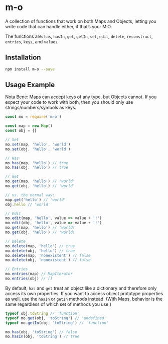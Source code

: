 # m-o

A collection of functions that work on both Maps and Objects, letting you write code that can handle either, if that’s your M.O.

The functions are: `has`, `hasIn`, `get`, `getIn`, `set`, `edit`, `delete`, `reconstruct`, `entries`, `keys`, and `values`.

## Installation

```bash
npm install m-o --save
```

## Usage Example

Nota Bene: Maps can accept keys of any type, but Objects cannot. If you expect your code to work with both, then you should only use strings/numbers/symbols as keys.

```javascript
const mo = require('m-o')

const map = new Map()
const obj = {}

// Set
mo.set(map, 'hello', 'world')
mo.set(obj, 'hello', 'world')

// Has
mo.has(map, 'hello') // true
mo.has(obj, 'hello') // true

// Get
mo.get(map, 'hello') // 'world'
mo.get(obj, 'hello') // 'world'

// vs. the normal way:
map.get('hello') // 'world'
obj.hello // 'world'

// Edit
mo.edit(map, 'hello', value => value + '!')
mo.edit(obj, 'hello', value => value + '!')
mo.get(map, 'hello') // 'world!'
mo.get(obj, 'hello') // 'world!'

// Delete
mo.delete(map, 'hello') // true
mo.delete(obj, 'hello') // true
mo.delete(map, 'nonexistent') // false
mo.delete(obj, 'nonexistent') // false

// Entries
mo.entries(map) // MapIterator
mo.entries(obj) // []
```

By default, `has` and `get` treat an object like a dictionary and therefore only access its own properties. If you want to access object prototype properties as well, use the `hasIn` or `getIn` methods instead. (With Maps, behavior is the same regardless of which set of methods you use.)

```javascript
typeof obj.toString // 'function'
typeof mo.get(obj, 'toString') // 'undefined'
typeof mo.getIn(obj, 'toString') // 'function'

mo.has(obj, 'toString') // false
mo.hasIn(obj, 'toString') // true
```
